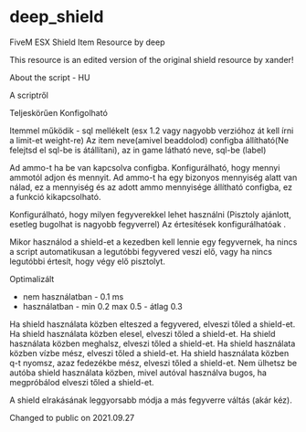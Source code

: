 # deep_shield
FiveM ESX Shield Item Resource by deep

This resource is an edited version of the original shield resource by xander!

About the script - HU

A scriptről

Teljeskörűen Konfigolható

Itemmel működik - sql mellékelt (esx 1.2 vagy nagyobb verzióhoz át kell írni a limit-et weight-re) 
Az item neve(amivel beaddolod) configba állítható(Ne felejtsd el sql-be is átállítani), az in game látható neve, sql-be (label)

Ad ammo-t ha be van kapcsolva configba. Konfigurálható, hogy mennyi ammotól adjon és mennyit.
Ad ammo-t ha egy bizonyos mennyiség alatt van nálad, ez a mennyiség és az adott ammo mennyisége
állítható configba, ez a funkció kikapcsolható.

Konfigurálható, hogy milyen fegyverekkel lehet használni (Pisztoly ajánlott, esetleg bugolhat is nagyobb fegyverrel)
Az értesítések konfigurálhatóak .

Mikor használod a shield-et a kezedben kell lennie egy fegyvernek, ha nincs a script automatikusan a legutóbbi fegyvered veszi elő,
vagy ha nincs legutóbbi értesít, hogy végy elő pisztolyt.

Optimalizált
- nem használatban - 0.1 ms
- használatban - min 0.2 max 0.5 - átlag 0.3

Ha shield használata közben elteszed a fegyvered, elveszi tőled a shield-et.
Ha shield használata közben elesel, elveszi tőled a shield-et.
Ha shield használata közben meghalsz, elveszi tőled a shield-et.
Ha shield használata közben vízbe mész, elveszi tőled a shield-et.
Ha shield használata közben q-t nyomsz, azaz fedezékbe mész, elveszi tőled a shield-et.
Nem ülhetsz be autóba shield használata közben, mivel autóval használva bugos, ha megpróbálod elveszi tőled a shield-et.

A shield elrakásának leggyorsabb módja a más fegyverre váltás (akár kéz).

Changed to public on 2021.09.27
